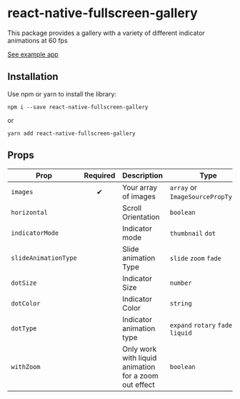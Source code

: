 # react-native-fullscreen-gallery

This package provides a gallery with a variety of different indicator animations at 60 fps

[See example app](https://github.com/vandetho/react-native-fullscreen-gallery-example)

## Installation

Use npm or yarn to install the library:


`npm i --save react-native-fullscreen-gallery`

or

`yarn add react-native-fullscreen-gallery`

## Props

Prop | Required | Description | Type | Default
------ | ------ | ------ | ------ | ------
`images` | <center>✔</center> | Your array of images | `array`  or `ImageSourcePropType[]`️
`horizontal` |  | Scroll Orientation | `boolean` | `true`
`indicatorMode` |  | Indicator mode | `thumbnail` `dot` | `thumbnail`
`slideAnimationType` |  | Slide animation Type | `slide` `zoom` `fade` | `slide`
`dotSize` |  | Indicator Size | `number` | `10`
`dotColor` |  | Indicator Color | `string` | `#FFFFFF`
`dotType` |  | Indicator animation type | `expand` `rotary` `fade` `liquid` | `expand`
`withZoom` |  | Only work with liquid animation for a zoom out effect | `boolean` | `false`
